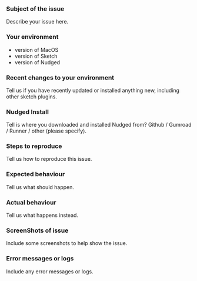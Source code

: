 ### Subject of the issue
Describe your issue here.

### Your environment
* version of MacOS
* version of Sketch
* version of Nudged

### Recent changes to your environment
Tell us if you have recently updated or installed anything new, including other sketch plugins.

### Nudged Install
Tell is where you downloaded and installed Nudged from? 
Github / Gumroad / Runner / other (please specify).

### Steps to reproduce
Tell us how to reproduce this issue.

### Expected behaviour
Tell us what should happen.

### Actual behaviour
Tell us what happens instead.

### ScreenShots of issue
Include some screenshots to help show the issue.

### Error messages or logs
Include any error messages or logs.